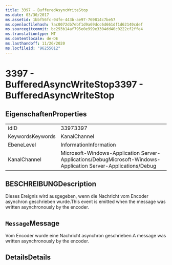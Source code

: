 ```yaml
---
title: 3397 - BufferedAsyncWriteStop
ms.date: 03/30/2017
ms.assetid: 1bbf56fc-04fe-443b-ae97-769814c7be57
ms.openlocfilehash: 7ac0072db7ebf1d9a69dcc6d661df1d62140cdef
ms.sourcegitcommit: bc293b14af795e0e999e3304dd40c0222cf2ffe4
ms.translationtype: MT
ms.contentlocale: de-DE
ms.lasthandoff: 11/26/2020
ms.locfileid: "96255012"
---
```

# <a name="3397---bufferedasyncwritestop"></a><span data-ttu-id="a113f-102">3397 - BufferedAsyncWriteStop</span><span class="sxs-lookup"><span data-stu-id="a113f-102">3397 - BufferedAsyncWriteStop</span></span>

## <a name="properties"></a><span data-ttu-id="a113f-103">Eigenschaften</span><span class="sxs-lookup"><span data-stu-id="a113f-103">Properties</span></span>  
  
|||  
|-|-|  
|<span data-ttu-id="a113f-104">id</span><span class="sxs-lookup"><span data-stu-id="a113f-104">ID</span></span>|<span data-ttu-id="a113f-105">3397</span><span class="sxs-lookup"><span data-stu-id="a113f-105">3397</span></span>|  
|<span data-ttu-id="a113f-106">Keywords</span><span class="sxs-lookup"><span data-stu-id="a113f-106">Keywords</span></span>|<span data-ttu-id="a113f-107">Kanal</span><span class="sxs-lookup"><span data-stu-id="a113f-107">Channel</span></span>|  
|<span data-ttu-id="a113f-108">Ebene</span><span class="sxs-lookup"><span data-stu-id="a113f-108">Level</span></span>|<span data-ttu-id="a113f-109">Information</span><span class="sxs-lookup"><span data-stu-id="a113f-109">Information</span></span>|  
|<span data-ttu-id="a113f-110">Kanal</span><span class="sxs-lookup"><span data-stu-id="a113f-110">Channel</span></span>|<span data-ttu-id="a113f-111">Microsoft-Windows-Application Server-Applications/Debug</span><span class="sxs-lookup"><span data-stu-id="a113f-111">Microsoft-Windows-Application Server-Applications/Debug</span></span>|  
  
## <a name="description"></a><span data-ttu-id="a113f-112">BESCHREIBUNG</span><span class="sxs-lookup"><span data-stu-id="a113f-112">Description</span></span>  

 <span data-ttu-id="a113f-113">Dieses Ereignis wird ausgegeben, wenn die Nachricht vom Encoder asynchron geschrieben wurde.</span><span class="sxs-lookup"><span data-stu-id="a113f-113">This event is emitted when the message was written asynchronously by the encoder.</span></span>  
  
## <a name="message"></a><span data-ttu-id="a113f-114">`Message`</span><span class="sxs-lookup"><span data-stu-id="a113f-114">Message</span></span>  

 <span data-ttu-id="a113f-115">Vom Encoder wurde eine Nachricht asynchron geschrieben.</span><span class="sxs-lookup"><span data-stu-id="a113f-115">A message was written asynchronously by the encoder.</span></span>  
  
## <a name="details"></a><span data-ttu-id="a113f-116">Details</span><span class="sxs-lookup"><span data-stu-id="a113f-116">Details</span></span>
